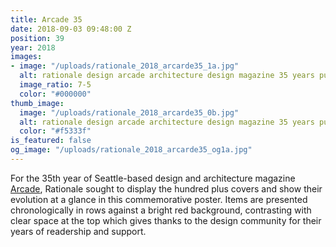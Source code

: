 ```yaml
---
title: Arcade 35
date: 2018-09-03 09:48:00 Z
position: 39
year: 2018
images:
- image: "/uploads/rationale_2018_arcarde35_1a.jpg"
  alt: rationale design arcade architecture design magazine 35 years publication poster
  image_ratio: 7-5
  color: "#000000"
thumb_image:
  image: "/uploads/rationale_2018_arcarde35_0b.jpg"
  alt: rationale design arcade architecture design magazine 35 years publication
  color: "#f5333f"
is_featured: false
og_image: "/uploads/rationale_2018_arcarde35_og1a.jpg"
---
```


For the 35th year of Seattle-based design and architecture magazine [Arcade](http://arcadenw.org), Rationale sought to display the hundred plus covers and show their evolution at a glance in this commemorative poster. Items are presented chronologically in rows against a bright red background, contrasting with clear space at the top which gives thanks to the design community for their years of readership and support. 
